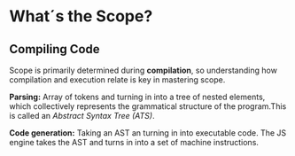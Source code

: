 # What´s the Scope?

## Compiling Code

Scope is primarily determined during **compilation**, so understanding how compilation and execution relate is key in mastering scope.

**Parsing:** Array of tokens and turning in into a tree of nested elements, which collectively represents the grammatical structure of the program.This is called an *Abstract Syntax Tree (ATS)*.

**Code generation:** Taking an AST an turning in into executable code. The JS engine takes the AST and turns in into a set of machine instructions.

